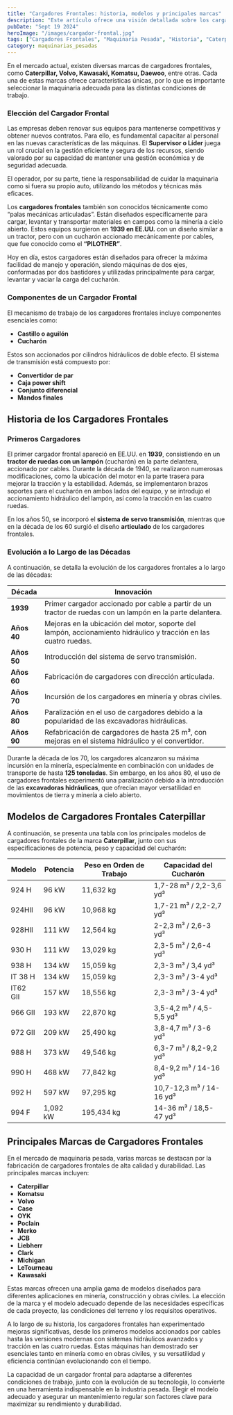 ```yaml
---
title: "Cargadores Frontales: historia, modelos y principales marcas"
description: "Este artículo ofrece una visión detallada sobre los cargadores frontales, su historia, evolución, principales modelos de Caterpillar y las marcas más reconocidas en el mercado"
pubDate: "Sept 19 2024"
heroImage: "/images/cargador-frontal.jpg"
tags: ["Cargadores Frontales", "Maquinaria Pesada", "Historia", "Caterpillar"]
category: maquinarias_pesadas
---
```

En el mercado actual, existen diversas marcas de cargadores frontales, como **Caterpillar, Volvo, Kawasaki, Komatsu, Daewoo**, entre otras. Cada una de estas marcas ofrece características únicas, por lo que es importante seleccionar la maquinaria adecuada para las distintas condiciones de trabajo.

### Elección del Cargador Frontal

Las empresas deben renovar sus equipos para mantenerse competitivas y obtener nuevos contratos. Para ello, es fundamental capacitar al personal en las nuevas características de las máquinas. El **Supervisor o Líder** juega un rol crucial en la gestión eficiente y segura de los recursos, siendo valorado por su capacidad de mantener una gestión económica y de seguridad adecuada.

El operador, por su parte, tiene la responsabilidad de cuidar la maquinaria como si fuera su propio auto, utilizando los métodos y técnicas más eficaces.

Los **cargadores frontales** también son conocidos técnicamente como “palas mecánicas articuladas”. Están diseñados específicamente para cargar, levantar y transportar materiales en campos como la minería a cielo abierto. Estos equipos surgieron en **1939 en EE.UU.** con un diseño similar a un tractor, pero con un cucharón accionado mecánicamente por cables, que fue conocido como el **“PILOTHER”**.

Hoy en día, estos cargadores están diseñados para ofrecer la máxima facilidad de manejo y operación, siendo máquinas de dos ejes, conformadas por dos bastidores y utilizadas principalmente para cargar, levantar y vaciar la carga del cucharón.

### Componentes de un Cargador Frontal

El mecanismo de trabajo de los cargadores frontales incluye componentes esenciales como:

- **Castillo o aguilón**
- **Cucharón**
  
Estos son accionados por cilindros hidráulicos de doble efecto. El sistema de transmisión está compuesto por:

- **Convertidor de par**
- **Caja power shift**
- **Conjunto diferencial**
- **Mandos finales**

## Historia de los Cargadores Frontales

### Primeros Cargadores

El primer cargador frontal apareció en EE.UU. en **1939**, consistiendo en un **tractor de ruedas con un lampón** (cucharón) en la parte delantera, accionado por cables. Durante la década de 1940, se realizaron numerosas modificaciones, como la ubicación del motor en la parte trasera para mejorar la tracción y la estabilidad. Además, se implementaron brazos soportes para el cucharón en ambos lados del equipo, y se introdujo el accionamiento hidráulico del lampón, así como la tracción en las cuatro ruedas.

En los años 50, se incorporó el **sistema de servo transmisión**, mientras que en la década de los 60 surgió el diseño **articulado** de los cargadores frontales.

### Evolución a lo Largo de las Décadas

A continuación, se detalla la evolución de los cargadores frontales a lo largo de las décadas:

| **Década**     | **Innovación**                                                                                               |
|----------------|-------------------------------------------------------------------------------------------------------------|
| **1939**       | Primer cargador accionado por cable a partir de un tractor de ruedas con un lampón en la parte delantera.     |
| **Años 40**    | Mejoras en la ubicación del motor, soporte del lampón, accionamiento hidráulico y tracción en las cuatro ruedas. |
| **Años 50**    | Introducción del sistema de servo transmisión.                                                              |
| **Años 60**    | Fabricación de cargadores con dirección articulada.                                                         |
| **Años 70**    | Incursión de los cargadores en minería y obras civiles.                                                     |
| **Años 80**    | Paralización en el uso de cargadores debido a la popularidad de las excavadoras hidráulicas.                |
| **Años 90**    | Refabricación de cargadores de hasta 25 m³, con mejoras en el sistema hidráulico y el convertidor.          |

Durante la década de los 70, los cargadores alcanzaron su máxima incursión en la minería, especialmente en combinación con unidades de transporte de hasta **125 toneladas**. Sin embargo, en los años 80, el uso de cargadores frontales experimentó una paralización debido a la introducción de las **excavadoras hidráulicas**, que ofrecían mayor versatilidad en movimientos de tierra y minería a cielo abierto.

## Modelos de Cargadores Frontales Caterpillar

A continuación, se presenta una tabla con los principales modelos de cargadores frontales de la marca **Caterpillar**, junto con sus especificaciones de potencia, peso y capacidad del cucharón:

| **Modelo**  | **Potencia** | **Peso en Orden de Trabajo** | **Capacidad del Cucharón**               |
|-------------|--------------|------------------------------|------------------------------------------|
| 924 H       | 96 kW        | 11,632 kg                    | 1,7-28 m³ / 2,2-3,6 yd³                 |
| 924HII      | 96 kW        | 10,968 kg                    | 1,7-21 m³ / 2,2-2,7 yd³                 |
| 928HII      | 111 kW       | 12,564 kg                    | 2-2,3 m³ / 2,6-3 yd³                    |
| 930 H       | 111 kW       | 13,029 kg                    | 2,3-5 m³ / 2,6-4 yd³                    |
| 938 H       | 134 kW       | 15,059 kg                    | 2,3-3 m³ / 3,4 yd³                      |
| IT 38 H     | 134 kW       | 15,059 kg                    | 2,3-3 m³ / 3-4 yd³                      |
| IT62 GII    | 157 kW       | 18,556 kg                    | 2,3-3 m³ / 3-4 yd³                      |
| 966 GII     | 193 kW       | 22,870 kg                    | 3,5-4,2 m³ / 4,5-5,5 yd³                |
| 972 GII     | 209 kW       | 25,490 kg                    | 3,8-4,7 m³ / 3-6 yd³                    |
| 988 H       | 373 kW       | 49,546 kg                    | 6,3-7 m³ / 8,2-9,2 yd³                  |
| 990 H       | 468 kW       | 77,842 kg                    | 8,4-9,2 m³ / 14-16 yd³                  |
| 992 H       | 597 kW       | 97,295 kg                    | 10,7-12,3 m³ / 14-16 yd³                |
| 994 F       | 1,092 kW     | 195,434 kg                   | 14-36 m³ / 18,5-47 yd³                  |

## Principales Marcas de Cargadores Frontales

En el mercado de maquinaria pesada, varias marcas se destacan por la fabricación de cargadores frontales de alta calidad y durabilidad. Las principales marcas incluyen:

- **Caterpillar**
- **Komatsu**
- **Volvo**
- **Case**
- **OYK**
- **Poclain**
- **Merko**
- **JCB**
- **Liebherr**
- **Clark**
- **Michigan**
- **LeTourneau**
- **Kawasaki**

Estas marcas ofrecen una amplia gama de modelos diseñados para diferentes aplicaciones en minería, construcción y obras civiles. La elección de la marca y el modelo adecuado depende de las necesidades específicas de cada proyecto, las condiciones del terreno y los requisitos operativos.

A lo largo de su historia, los cargadores frontales han experimentado mejoras significativas, desde los primeros modelos accionados por cables hasta las versiones modernas con sistemas hidráulicos avanzados y tracción en las cuatro ruedas. Estas máquinas han demostrado ser esenciales tanto en minería como en obras civiles, y su versatilidad y eficiencia continúan evolucionando con el tiempo.

La capacidad de un cargador frontal para adaptarse a diferentes condiciones de trabajo, junto con la evolución de su tecnología, lo convierte en una herramienta indispensable en la industria pesada. Elegir el modelo adecuado y asegurar un mantenimiento regular son factores clave para maximizar su rendimiento y durabilidad.
